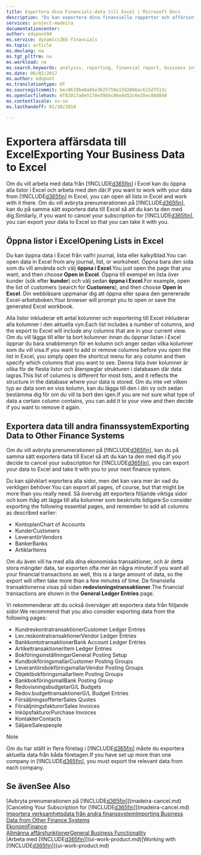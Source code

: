 ```yaml
---
title: Exportera dina Financials-data till Excel | Microsoft Docs
description: "Du kan exportera dina finansiella rapporter och affärsinformationsdata från Finance and Operations, Business edition till Excel, eller också öppna dina Financials-data i Excel."
services: project-madeira
documentationcenter: 
author: edupont04
ms.service: dynamics365-financials
ms.topic: article
ms.devlang: na
ms.tgt_pltfrm: na
ms.workload: na
ms.search.keywords: analysis, reporting, financial report, business intelligence, BI, Excel
ms.date: 06/02/2017
ms.author: edupont
ms.translationtype: HT
ms.sourcegitcommit: bec0619be0a65e3625759e13d2866ac615d7513c
ms.openlocfilehash: 6f82017a0e5178e39b5c06e4d52c6e35ec84d848
ms.contentlocale: sv-se
ms.lasthandoff: 01/30/2018

---
```

# <a name="exporting-your-business-data-to-excel"></a><span data-ttu-id="9317b-103">Exportera affärsdata till Excel</span><span class="sxs-lookup"><span data-stu-id="9317b-103">Exporting Your Business Data to Excel</span></span>
<span data-ttu-id="9317b-104">Om du vill arbeta med data från [!INCLUDE[d365fin](includes/d365fin_md.md)] i Excel kan du öppna alla listor i Excel och arbeta med den där.</span><span class="sxs-lookup"><span data-stu-id="9317b-104">If you want to work with your data from [!INCLUDE[d365fin](includes/d365fin_md.md)] in Excel, you can open all lists in Excel and work with it there.</span></span> <span data-ttu-id="9317b-105">Om du vill avbryta prenumerationen på [!INCLUDE[d365fin](includes/d365fin_md.md)], kan du på samma sätt exportera data till Excel så att du kan ta den med dig.</span><span class="sxs-lookup"><span data-stu-id="9317b-105">Similarly, if you want to cancel your subscription for [!INCLUDE[d365fin](includes/d365fin_md.md)], you can export your data to Excel so that you can take it with you.</span></span>

## <a name="opening-lists-in-excel"></a><span data-ttu-id="9317b-106">Öppna listor i Excel</span><span class="sxs-lookup"><span data-stu-id="9317b-106">Opening Lists in Excel</span></span>
<span data-ttu-id="9317b-107">Du kan öppna data i Excel från valfri journal, lista eller kalkylblad.</span><span class="sxs-lookup"><span data-stu-id="9317b-107">You can open data in Excel from any journal, list, or worksheet.</span></span> <span data-ttu-id="9317b-108">Öppna bara den sida som du vill använda och välj **öppna i Excel**.</span><span class="sxs-lookup"><span data-stu-id="9317b-108">You just open the page that you want, and then choose **Open in Excel**.</span></span> <span data-ttu-id="9317b-109">Öppna till exempel en lista över kunder (sök efter **kunder**) och välj sedan **öppna i Excel**.</span><span class="sxs-lookup"><span data-stu-id="9317b-109">For example, open the list of customers (search for **Customers**), and then choose **Open in Excel**.</span></span> <span data-ttu-id="9317b-110">Din webbläsare uppmanar dig att öppna eller spara den genererade Excel-arbetsboken.</span><span class="sxs-lookup"><span data-stu-id="9317b-110">Your browser will prompt you to open or save the generated Excel workbook.</span></span>  

<span data-ttu-id="9317b-111">Alla listor inkluderar ett antal kolumner och exportering till Excel inkluderar alla kolumner i den aktuella vyn.</span><span class="sxs-lookup"><span data-stu-id="9317b-111">Each list includes a number of columns, and the export to Excel will include any columns that are in your current view.</span></span> <span data-ttu-id="9317b-112">Om du vill lägga till eller ta bort kolumner innan du öppnar listan i Excel öppnar du bara snabbmenyn för en kolumn och anger sedan vilka kolumner som du vill visa.</span><span class="sxs-lookup"><span data-stu-id="9317b-112">If you want to add or remove columns before you open the list in Excel, you simply open the shortcut menu for any column and then specify which columns that you want to see.</span></span> <span data-ttu-id="9317b-113">Denna lista över kolumner är olika för de flesta listor och återspeglar strukturen i databasen där data lagras.</span><span class="sxs-lookup"><span data-stu-id="9317b-113">This list of columns is different for most lists, and it reflects the structure in the database where your data is stored.</span></span> <span data-ttu-id="9317b-114">Om du inte vet vilken typ av data som en viss kolumn, kan du lägga till den i din vy och sedan bestämma dig för om du vill ta bort den igen.</span><span class="sxs-lookup"><span data-stu-id="9317b-114">If you are not sure what type of data a certain column contains, you can add it to your view and then decide if you want to remove it again.</span></span>  

## <a name="exporting-data-to-other-finance-systems"></a><span data-ttu-id="9317b-115">Exportera data till andra finanssystem</span><span class="sxs-lookup"><span data-stu-id="9317b-115">Exporting Data to Other Finance Systems</span></span>
<span data-ttu-id="9317b-116">Om du vill avbryta prenumerationen på [!INCLUDE[d365fin](includes/d365fin_md.md)], kan du på samma sätt exportera data till Excel så att du kan ta den med dig.</span><span class="sxs-lookup"><span data-stu-id="9317b-116">If you decide to cancel your subscription for [!INCLUDE[d365fin](includes/d365fin_md.md)], you can export your data to Excel and take it with you to your next finance system.</span></span>  

<span data-ttu-id="9317b-117">Du kan självklart exportera alla sidor, men det kan vara mer än vad du verkligen behöver.</span><span class="sxs-lookup"><span data-stu-id="9317b-117">You can export all pages, of course, but that might be more than you really need.</span></span> <span data-ttu-id="9317b-118">Så överväg att exportera följande viktiga sidor och kom ihåg att lägga till alla kolumner som beskrivits tidigare:</span><span class="sxs-lookup"><span data-stu-id="9317b-118">So consider exporting the following essential pages, and remember to add all columns as described earlier:</span></span>  

* <span data-ttu-id="9317b-119">Kontoplan</span><span class="sxs-lookup"><span data-stu-id="9317b-119">Chart of Accounts</span></span>  
* <span data-ttu-id="9317b-120">Kunder</span><span class="sxs-lookup"><span data-stu-id="9317b-120">Customers</span></span>  
* <span data-ttu-id="9317b-121">Leverantör</span><span class="sxs-lookup"><span data-stu-id="9317b-121">Vendors</span></span>  
* <span data-ttu-id="9317b-122">Banker</span><span class="sxs-lookup"><span data-stu-id="9317b-122">Banks</span></span>  
* <span data-ttu-id="9317b-123">Artiklar</span><span class="sxs-lookup"><span data-stu-id="9317b-123">Items</span></span>  

<span data-ttu-id="9317b-124">Om du även vill ha med alla dina ekonomiska transaktioner, och är detta stora mängder data, tar exporten ofta mer än några minuter.</span><span class="sxs-lookup"><span data-stu-id="9317b-124">If you want all your financial transactions as well, this is a large amount of data, so the export will often take more than a few minutes of time.</span></span> <span data-ttu-id="9317b-125">De finansiella transaktionerna visas på sidan **redovisningstransaktioner**.</span><span class="sxs-lookup"><span data-stu-id="9317b-125">The financial transactions are shown in the **General Ledger Entries** page.</span></span>  

<span data-ttu-id="9317b-126">Vi rekommenderar att du också överväger att exportera data från följande sidor:</span><span class="sxs-lookup"><span data-stu-id="9317b-126">We recommend that you also consider exporting data from the following pages:</span></span>  

* <span data-ttu-id="9317b-127">Kundreskontratransaktioner</span><span class="sxs-lookup"><span data-stu-id="9317b-127">Customer Ledger Entries</span></span>  
* <span data-ttu-id="9317b-128">Lev.reskontratransaktioner</span><span class="sxs-lookup"><span data-stu-id="9317b-128">Vendor Ledger Entries</span></span>  
* <span data-ttu-id="9317b-129">Bankkontotransaktioner</span><span class="sxs-lookup"><span data-stu-id="9317b-129">Bank Account Ledger Entries</span></span>  
* <span data-ttu-id="9317b-130">Artikeltransaktioner</span><span class="sxs-lookup"><span data-stu-id="9317b-130">Item Ledger Entries</span></span>  
* <span data-ttu-id="9317b-131">Bokföringsinställningar</span><span class="sxs-lookup"><span data-stu-id="9317b-131">General Posting Setup</span></span>  
* <span data-ttu-id="9317b-132">Kundbokföringsmallar</span><span class="sxs-lookup"><span data-stu-id="9317b-132">Customer Posting Groups</span></span>  
* <span data-ttu-id="9317b-133">Leverantörsbokföringsmallar</span><span class="sxs-lookup"><span data-stu-id="9317b-133">Vendor Posting Groups</span></span>  
* <span data-ttu-id="9317b-134">Objektbokföringsmallar</span><span class="sxs-lookup"><span data-stu-id="9317b-134">Item Posting Groups</span></span>  
* <span data-ttu-id="9317b-135">Bankbokföringsmall</span><span class="sxs-lookup"><span data-stu-id="9317b-135">Bank Posting Group</span></span>  
* <span data-ttu-id="9317b-136">Redovisningsbudgetar</span><span class="sxs-lookup"><span data-stu-id="9317b-136">G/L Budgets</span></span>  
* <span data-ttu-id="9317b-137">Redov.budgettransaktioner</span><span class="sxs-lookup"><span data-stu-id="9317b-137">G/L Budget Entries</span></span>  
* <span data-ttu-id="9317b-138">Försäljningsofferter</span><span class="sxs-lookup"><span data-stu-id="9317b-138">Sales Quotes</span></span>  
* <span data-ttu-id="9317b-139">Försäljningsfakturor</span><span class="sxs-lookup"><span data-stu-id="9317b-139">Sales Invoices</span></span>  
* <span data-ttu-id="9317b-140">Inköpsfakturor</span><span class="sxs-lookup"><span data-stu-id="9317b-140">Purchase Invoices</span></span>  
* <span data-ttu-id="9317b-141">Kontakter</span><span class="sxs-lookup"><span data-stu-id="9317b-141">Contacts</span></span>  
* <span data-ttu-id="9317b-142">Säljare</span><span class="sxs-lookup"><span data-stu-id="9317b-142">Salespeople</span></span>  

> [!NOTE]  
>   <span data-ttu-id="9317b-143">Om du har ställt in flera företag i [!INCLUDE[d365fin](includes/d365fin_md.md)] måste du exportera aktuella data från båda företagen.</span><span class="sxs-lookup"><span data-stu-id="9317b-143">If you have set up more than one company in [!INCLUDE[d365fin](includes/d365fin_md.md)], you must export the relevant data from each company.</span></span>

## <a name="see-also"></a><span data-ttu-id="9317b-144">Se även</span><span class="sxs-lookup"><span data-stu-id="9317b-144">See Also</span></span>
<span data-ttu-id="9317b-145">[Avbryta prenumerationen på [!INCLUDE[d365fin](includes/d365fin_md.md)]](madeira-cancel.md)</span><span class="sxs-lookup"><span data-stu-id="9317b-145">[Canceling Your Subscription for [!INCLUDE[d365fin](includes/d365fin_md.md)]](madeira-cancel.md)</span></span>  
[<span data-ttu-id="9317b-146">Importera verksamhetsdata från andra finanssystem</span><span class="sxs-lookup"><span data-stu-id="9317b-146">Importing Business Data from Other Finance Systems</span></span>](upload-data.md)  
[<span data-ttu-id="9317b-147">Ekonomi</span><span class="sxs-lookup"><span data-stu-id="9317b-147">Finance</span></span>](finance.md)  
[<span data-ttu-id="9317b-148">Allmänna affärsfunktioner</span><span class="sxs-lookup"><span data-stu-id="9317b-148">General Business Functionality</span></span>](ui-across-business-areas.md)  
<span data-ttu-id="9317b-149">[Arbeta med [!INCLUDE[d365fin](includes/d365fin_md.md)]](ui-work-product.md)</span><span class="sxs-lookup"><span data-stu-id="9317b-149">[Working with [!INCLUDE[d365fin](includes/d365fin_md.md)]](ui-work-product.md)</span></span>  

